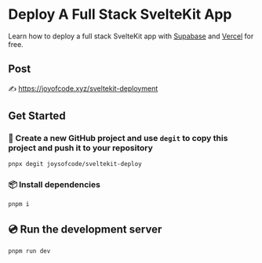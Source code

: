 # Deploy A Full Stack SvelteKit App

Learn how to deploy a full stack SvelteKit app with [Supabase](https://supabase.com/) and [Vercel](https://vercel.com/) for free.

## Post

✍️ https://joyofcode.xyz/sveltekit-deployment

## Get Started

### 💾 Create a new GitHub project and use `degit` to copy this project and push it to your repository

```sh
pnpx degit joysofcode/sveltekit-deploy
```

### 📦️ Install dependencies

```sh
pnpm i
```

## 💿️ Run the development server

```sh
pnpm run dev
```
